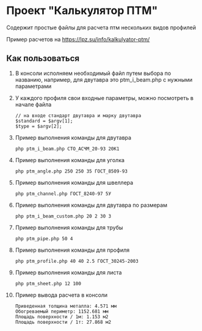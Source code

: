 # Проект "Калькулятор ПТМ"

Содержит простые файлы для расчета птм нескольких видов профилей

Пример расчетов на https://lpz.su/info/kalkulyator-ptm/

## Как пользоваться

1. В консоли исполняем необходимый файл путем выбора по названию, например, для двутавра это ptm_i_beam.php с нужными
   параметрами
2. У каждого профиля свои входные параметры, можно посмотреть в начале файла
   ```shell
   // на входе стандарт двутавра и марку двутавра
   $standard = $argv[1];
   $type = $argv[2];
   ```
3. Пример выполнения команды для двутавра

   ```shell
   php ptm_i_beam.php СТО_АСЧМ_20-93 20К1
   ```
4. Пример выполнения команды для уголка

   ```shell
   php ptm_angle.php 250 250 35 ГОСТ_8509-93
   ```
5. Пример выполнения команды для швеллера

   ```shell
   php ptm_channel.php ГОСТ_8240-97 5У
   ```
6. Пример выполнения команды для двутавра по размерам

   ```shell
   php ptm_i_beam_custom.php 20 2 30 3
   ```
7. Пример выполнения команды для трубы

   ```shell
   php ptm_pipe.php 50 4
   ```
8. Пример выполнения команды для профиля

   ```shell
   php ptm_profile.php 40 40 2.5 ГОСТ_30245-2003
   ```

9. Пример выполнения команды для листа

   ```shell
   php ptm_sheet.php 12 100
   ```

10. Пример вывода расчета в консоли
    ```shell
    Приведенная толщина металла: 4.571 мм
    Обогреваемый периметр: 1152.681 мм
    Площадь поверхности / 1м: 1.153 м2
    Площадь поверхности / 1т: 27.868 м2
    ```
